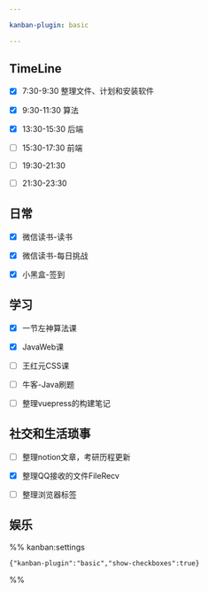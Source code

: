 ```yaml
---

kanban-plugin: basic

---
```


## TimeLine

- [x] 7:30-9:30 整理文件、计划和安装软件
- [x] 9:30-11:30 算法
- [x] 13:30-15:30 后端
- [ ] 15:30-17:30 前端
- [ ] 19:30-21:30
- [ ] 21:30-23:30


## 日常

- [x] 微信读书-读书
- [x] 微信读书-每日挑战
- [x] 小黑盒-签到


## 学习

- [x] 一节左神算法课
- [x] JavaWeb课
- [ ] 王红元CSS课
- [ ] 牛客-Java刷题
- [ ] 整理vuepress的构建笔记


## 社交和生活琐事

- [ ] 整理notion文章，考研历程更新
- [x] 整理QQ接收的文件FileRecv
- [ ] 整理浏览器标签


## 娱乐





%% kanban:settings
```
{"kanban-plugin":"basic","show-checkboxes":true}
```
%%